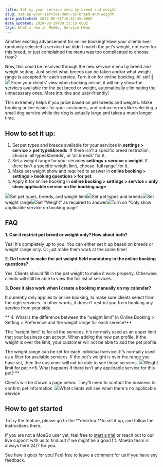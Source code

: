 ```yaml
---
title: Set up your service menu by breed and weight
slug: set-up-your-service-menu-by-breed-and-weight
date_published: 2022-05-31T10:31:35.000Z
date_updated: 2024-03-29T08:33:18.000Z
tags: What's new in MoeGo, Service Menu
---
```


Another exciting advancement for online booking! Have your clients ever randomly selected a service that didn’t match the pet’s weight, not even for this breed, or just complained the menu was too complicated to choose from?

Now, this could be resolved through the new service menu by breed and weight setting. Just select what breeds can be taken and/or what weight range is accepted for each service. Turn it on for online booking. All set! 🎉
![](__GHOST_URL__/content/images/2022/05/Apply-by-breed-to-OB.png)
From your clients' view when booking online, it will only show the services available for the pet breed or weight, automatically eliminating the unnecessary ones. More intuitive and user-friendly!

This extremely helps if you price based on pet breeds and weights. Make booking online easier for your customers, and reduce errors like selecting a small dog service while the dog is actually large and takes a much longer time.

## How to set it up:

1. Set pet types and breeds available for your services in **settings > service > pet type&breeds**. If there isn't a specific breed restriction, choose 'all types&breeds', or 'all breeds' for it. 
2. Set a weight range for your services **settings > service > weight**. If there isn't a specific weight limit, choose 'full range' for it. 
3. Make pet weight show and required to answer in **online booking > settings > booking questions > for pet**.
4. Apply it for online booking in **online booking > settings > service > only show applicable service on the booking page**

![](__GHOST_URL__/content/images/2022/05/CleanShot-2022-05-31-at-02.30.31@2x.png)Set pet types, breeds, and weight limit![](__GHOST_URL__/content/images/2022/05/CleanShot-2022-05-31-at-02.39.06@2x.png)Set pet types and breeds![](__GHOST_URL__/content/images/2022/05/CleanShot-2022-05-31-at-02.41.09@2x.png)Set weight range![](__GHOST_URL__/content/images/2022/05/CleanShot-2022-05-31-at-02.47.08@2x.png)Set "Weight" as required to answer![](__GHOST_URL__/content/images/2022/05/CleanShot-2022-05-31-at-02.49.47@2x.png)Turn on "Only show applicable service on booking page"
## FAQ

**1. Can it restrict pet breed or weight only? How about both?**

Yes! It's completely up to you. You can either set it up based on breeds or weight range only. Or just make them work at the same time!

**2. Do I need to make the pet weight field mandatory in the online booking questions?**

Yes. Clients should fill in the pet weight to make it work properly. Otherwise, clients will still be able to view the full list of services. 

**3. Does it also work when I create a booking manually on my calendar?**

It currently only applies to online booking, to make sure clients select from the right services. In other words, it doesn't restrict you from booking any service from your side.

** 4. What is the difference between the "weight limit" in Online Booking > Setting >  Preference and the weight range for each service?**

The "weight limit" is for all the services. It's normally used as an upper limit that your business can accept. When adding the new pet profile, if the weight is over the limit, your customer will not be able to add the pet profile. 

The weight range can be set for each individual service. It's normally used as a filter for available services. If the pet's weight is over the range you have set, then the customer will not be able to see those services.
![](__GHOST_URL__/content/images/2022/05/CleanShot-2022-05-31-at-02.57.30@2x.png)Weight limit for pet
**5. What happens if there isn't any applicable service for this pet? **

Clients will be shown a page below. They'll need to contact the business to confirm pet information. 
![](__GHOST_URL__/content/images/2022/05/image-4.png)What clients will see when there's no applicable service
## How to get started

To try the feature, please go to the **desktop **to set it up, and follow the instructions there.

If you are not a MoeGo user yet, feel free to [start a trial](https://go.moego.pet/sign_up) or reach out to our live support with us to find out if we might be a good fit. MoeGo team is always here 24/7 for you.

See how it goes for you! Feel free to leave a comment for us if you have any feedback.
